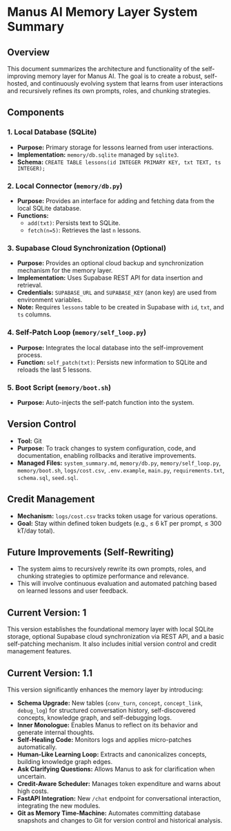 # Manus AI Memory Layer System Summary

## Overview
This document summarizes the architecture and functionality of the self-improving memory layer for Manus AI. The goal is to create a robust, self-hosted, and continuously evolving system that learns from user interactions and recursively refines its own prompts, roles, and chunking strategies.

## Components

### 1. Local Database (SQLite)
- **Purpose:** Primary storage for lessons learned from user interactions.
- **Implementation:** `memory/db.sqlite` managed by `sqlite3`.
- **Schema:** `CREATE TABLE lessons(id INTEGER PRIMARY KEY, txt TEXT, ts INTEGER);`

### 2. Local Connector (`memory/db.py`)
- **Purpose:** Provides an interface for adding and fetching data from the local SQLite database.
- **Functions:**
    - `add(txt)`: Persists text to SQLite.
    - `fetch(n=5)`: Retrieves the last `n` lessons.

### 3. Supabase Cloud Synchronization (Optional)
- **Purpose:** Provides an optional cloud backup and synchronization mechanism for the memory layer.
- **Implementation:** Uses Supabase REST API for data insertion and retrieval.
- **Credentials:** `SUPABASE_URL` and `SUPABASE_KEY` (anon key) are used from environment variables.
- **Note:** Requires `lessons` table to be created in Supabase with `id`, `txt`, and `ts` columns.

### 4. Self-Patch Loop (`memory/self_loop.py`)
- **Purpose:** Integrates the local database into the self-improvement process.
- **Function:** `self_patch(txt)`: Persists new information to SQLite and reloads the last 5 lessons.

### 5. Boot Script (`memory/boot.sh`)
- **Purpose:** Auto-injects the self-patch function into the system.

## Version Control
- **Tool:** Git
- **Purpose:** To track changes to system configuration, code, and documentation, enabling rollbacks and iterative improvements.
- **Managed Files:** `system_summary.md`, `memory/db.py`, `memory/self_loop.py`, `memory/boot.sh`, `logs/cost.csv`, `.env.example`, `main.py`, `requirements.txt`, `schema.sql`, `seed.sql`.

## Credit Management
- **Mechanism:** `logs/cost.csv` tracks token usage for various operations.
- **Goal:** Stay within defined token budgets (e.g., ≤ 6 kT per prompt, ≤ 300 kT/day total).

## Future Improvements (Self-Rewriting)
- The system aims to recursively rewrite its own prompts, roles, and chunking strategies to optimize performance and relevance.
- This will involve continuous evaluation and automated patching based on learned lessons and user feedback.



## Current Version: 1
This version establishes the foundational memory layer with local SQLite storage, optional Supabase cloud synchronization via REST API, and a basic self-patching mechanism. It also includes initial version control and credit management features.



## Current Version: 1.1
This version significantly enhances the memory layer by introducing:
- **Schema Upgrade:** New tables (`conv_turn`, `concept`, `concept_link`, `debug_log`) for structured conversation history, self-discovered concepts, knowledge graph, and self-debugging logs.
- **Inner Monologue:** Enables Manus to reflect on its behavior and generate internal thoughts.
- **Self-Healing Code:** Monitors logs and applies micro-patches automatically.
- **Human-Like Learning Loop:** Extracts and canonicalizes concepts, building knowledge graph edges.
- **Ask Clarifying Questions:** Allows Manus to ask for clarification when uncertain.
- **Credit-Aware Scheduler:** Manages token expenditure and warns about high costs.
- **FastAPI Integration:** New `/chat` endpoint for conversational interaction, integrating the new modules.
- **Git as Memory Time-Machine:** Automates committing database snapshots and changes to Git for version control and historical analysis.


